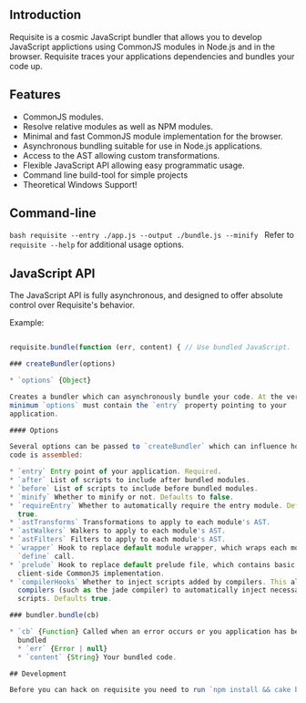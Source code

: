 ## Introduction

Requisite is a cosmic JavaScript bundler that allows you to develop JavaScript
applictions using CommonJS modules in Node.js and in the browser. Requisite
traces your applications dependencies and bundles your code up.

## Features

* CommonJS modules.
* Resolve relative modules as well as NPM modules.
* Minimal and fast CommonJS module implementation for the browser.
* Asynchronous bundling suitable for use in Node.js applications.
* Access to the AST allowing custom transformations.
* Flexible JavaScript API allowing easy programmatic usage.
* Command line build-tool for simple projects
* Theoretical Windows Support!

## Command-line

```bash requisite --entry ./app.js --output ./bundle.js --minify ``` Refer to
`requisite --help` for additional usage options.

## JavaScript API

The JavaScript API is fully asynchronous, and designed to offer absolute
control over Requisite's behavior.

Example:

```javascript requisite = require('requisite')({ entry: '/path/to/app.js' });

requisite.bundle(function (err, content) { // Use bundled JavaScript.  }); ```

### createBundler(options)

* `options` {Object}

Creates a bundler which can asynchronously bundle your code. At the very
minimum `options` must contain the `entry` property pointing to your
application.

#### Options

Several options can be passed to `createBundler` which can influence how your
code is assembled:

* `entry` Entry point of your application. Required.
* `after` List of scripts to include after bundled modules.
* `before` List of scripts to include before bundled modules.
* `minify` Whether to minify or not. Defaults to false.
* `requireEntry` Whether to automatically require the entry module. Defaults to
  true.
* `astTransforms` Transformations to apply to each module's AST.
* `astWalkers` Walkers to apply to each module's AST.
* `astFilters` Filters to apply to each module's AST.
* `wrapper` Hook to replace default module wrapper, which wraps each module in
  `define` call.
* `prelude` Hook to replace default prelude file, which contains basic
  client-side CommonJS implementation.
* `compilerHooks` Whether to inject scripts added by compilers. This allows
  compilers (such as the jade compiler) to automatically inject necessary
  scripts. Defaults true.

### bundler.bundle(cb)

* `cb` {Function} Called when an error occurs or you application has been
  bundled
  * `err` {Error | null}
  * `content` {String} Your bundled code.

## Development

Before you can hack on requisite you need to run `npm install && cake build`.
